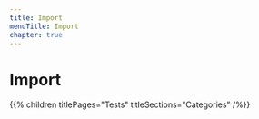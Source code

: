 ```yaml
---
title: Import
menuTitle: Import
chapter: true
---
```


# Import

{{% children titlePages="Tests" titleSections="Categories" /%}}
